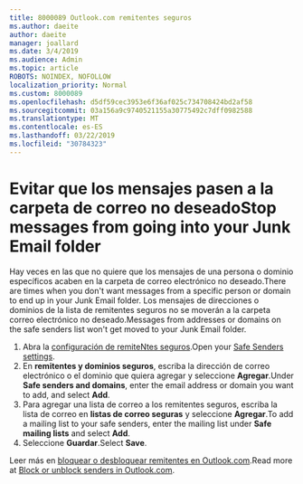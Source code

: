```yaml
---
title: 8000089 Outlook.com remitentes seguros
ms.author: daeite
author: daeite
manager: joallard
ms.date: 3/4/2019
ms.audience: Admin
ms.topic: article
ROBOTS: NOINDEX, NOFOLLOW
localization_priority: Normal
ms.custom: 8000089
ms.openlocfilehash: d5df59cec3953e6f36af025c734708424bd2af58
ms.sourcegitcommit: 03a156a9c9740521155a30775492c7dff0982588
ms.translationtype: MT
ms.contentlocale: es-ES
ms.lasthandoff: 03/22/2019
ms.locfileid: "30784323"
---
```

# <a name="stop-messages-from-going-into-your-junk-email-folder"></a><span data-ttu-id="807db-102">Evitar que los mensajes pasen a la carpeta de correo no deseado</span><span class="sxs-lookup"><span data-stu-id="807db-102">Stop messages from going into your Junk Email folder</span></span>

<span data-ttu-id="807db-103">Hay veces en las que no quiere que los mensajes de una persona o dominio específicos acaben en la carpeta de correo electrónico no deseado.</span><span class="sxs-lookup"><span data-stu-id="807db-103">There are times when you don't want messages from a specific person or domain to end up in your Junk Email folder.</span></span> <span data-ttu-id="807db-104">Los mensajes de direcciones o dominios de la lista de remitentes seguros no se moverán a la carpeta correo electrónico no deseado.</span><span class="sxs-lookup"><span data-stu-id="807db-104">Messages from addresses or domains on the safe senders list won't get moved to your Junk Email folder.</span></span>

1. <span data-ttu-id="807db-105">Abra la [configuración de remiteNtes seguros](https://go.microsoft.com/fwlink/?linkid=2035804).</span><span class="sxs-lookup"><span data-stu-id="807db-105">Open your [Safe Senders settings](https://go.microsoft.com/fwlink/?linkid=2035804).</span></span>
2. <span data-ttu-id="807db-106">En **remitentes y dominios seguros**, escriba la dirección de correo electrónico o el dominio que quiera agregar y seleccione **Agregar**.</span><span class="sxs-lookup"><span data-stu-id="807db-106">Under **Safe senders and domains**, enter the email address or domain you want to add, and select **Add**.</span></span>
3. <span data-ttu-id="807db-107">Para agregar una lista de correo a los remitentes seguros, escriba la lista de correo en **listas de correo seguras** y seleccione **Agregar**.</span><span class="sxs-lookup"><span data-stu-id="807db-107">To add a mailing list to your safe senders, enter the mailing list under **Safe mailing lists** and select **Add**.</span></span>
4. <span data-ttu-id="807db-108">Seleccione **Guardar**.</span><span class="sxs-lookup"><span data-stu-id="807db-108">Select **Save**.</span></span>

<span data-ttu-id="807db-109">Leer más en [bloquear o desbloquear remitentes en Outlook.com](https://support.office.com/article/afba1c94-77bb-4f50-8b85-057cf52f4d5e).</span><span class="sxs-lookup"><span data-stu-id="807db-109">Read more at [Block or unblock senders in Outlook.com](https://support.office.com/article/afba1c94-77bb-4f50-8b85-057cf52f4d5e).</span></span>